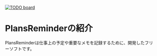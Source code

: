 [![TODO board](https://imdone.io/api/1.0/projects/5bf3c1ac364a0f73bb54146e/badge)](https://imdone.io/app#/board/zhouhengheng0705/PlansReminder)

# PlansReminderの紹介

PlansReminderは仕事上の予定や重要なメモを記録するために、開発したフリーソフトです。
